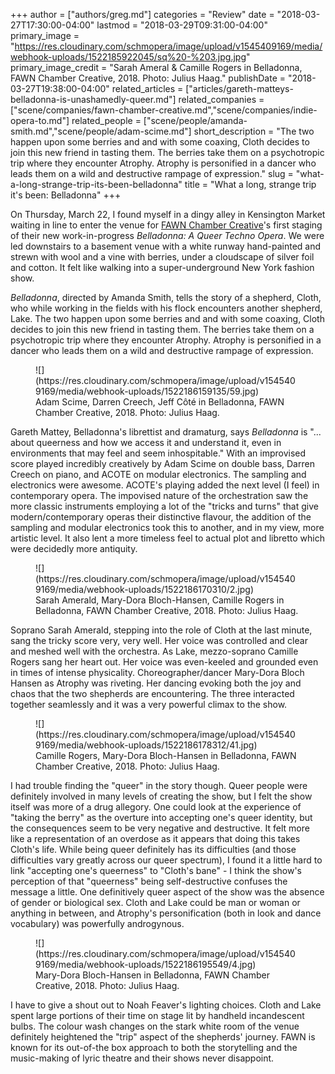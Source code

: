 +++
author = ["authors/greg.md"]
categories = "Review"
date = "2018-03-27T17:30:00-04:00"
lastmod = "2018-03-29T09:31:00-04:00"
primary_image = "https://res.cloudinary.com/schmopera/image/upload/v1545409169/media/webhook-uploads/1522185922045/sq%20-%203.jpg.jpg"
primary_image_credit = "Sarah Ameral & Camille Rogers in Belladonna, FAWN Chamber Creative, 2018. Photo: Julius Haag."
publishDate = "2018-03-27T19:38:00-04:00"
related_articles = ["articles/gareth-matteys-belladonna-is-unashamedly-queer.md"]
related_companies = ["scene/companies/fawn-chamber-creative.md","scene/companies/indie-opera-to.md"]
related_people = ["scene/people/amanda-smith.md","scene/people/adam-scime.md"]
short_description = "The two happen upon some berries and and with some coaxing, Cloth decides to join this new friend in tasting them. The berries take them on a psychotropic trip where they encounter Atrophy. Atrophy is personified in a dancer who leads them on a wild and destructive rampage of expression."
slug = "what-a-long-strange-trip-its-been-belladonna"
title = "What a long, strange trip it&#039;s been: Belladonna"
+++

On Thursday, March 22, I found myself in a dingy alley in Kensington Market waiting in line to enter the venue for [FAWN Chamber Creative](/scene/companies/fawn-chamber-creative/)'s first staging of their new work-in-progress *Belladonna: A Queer Techno Opera*. We were led downstairs to a basement venue with a white runway hand-painted and strewn with wool and a vine with berries, under a cloudscape of silver foil and cotton. It felt like walking into a super-underground New York fashion show. 

*Belladonna*, directed by Amanda Smith, tells the story of a shepherd, Cloth, who while working in the fields with his flock encounters another shepherd, Lake. The two happen upon some berries and and with some coaxing, Cloth decides to join this new friend in tasting them. The berries take them on a psychotropic trip where they encounter Atrophy. Atrophy is personified in a dancer who leads them on a wild and destructive rampage of expression.

<figure data-type="image">
![](https://res.cloudinary.com/schmopera/image/upload/v1545409169/media/webhook-uploads/1522186159135/59.jpg)
<figcaption>Adam Scime, Darren Creech, Jeff Côté in Belladonna, FAWN Chamber Creative, 2018. Photo: Julius Haag.</figcaption>
</figure>

Gareth Mattey, Belladonna's librettist and dramaturg, says *Belladonna* is "... about queerness and how we access it and understand it, even in environments that may feel and seem inhospitable." With an improvised score played incredibly creatively by Adam Scime on double bass, Darren Creech on piano, and ACOTE on modular electronics. The sampling and electronics were awesome. ACOTE's playing added the next level (I feel) in contemporary opera. The impovised nature of the orchestration saw the more classic instruments employing a lot of the "tricks and turns" that give modern/contemporary operas their distinctive flavour, the addition of the sampling and modular electronics took this to another, and in my view, more artistic level. It also lent a more timeless feel to actual plot and libretto which were decidedly more antiquity.

<figure data-type="image">
![](https://res.cloudinary.com/schmopera/image/upload/v1545409169/media/webhook-uploads/1522186170310/2.jpg)
<figcaption>Sarah Amerald, Mary-Dora Bloch-Hansen, Camille Rogers in Belladonna, FAWN Chamber Creative, 2018. Photo: Julius Haag.</figcaption>
</figure>

Soprano Sarah Amerald, stepping into the role of Cloth at the last minute, sang the tricky score very, very well. Her voice was controlled and clear and meshed well with the orchestra. As Lake, mezzo-soprano Camille Rogers sang her heart out. Her voice was even-keeled and grounded even in times of intense physicality. Choreographer/dancer Mary-Dora Bloch Hansen as Atrophy was riveting. Her dancing evoking both the joy and chaos that the two shepherds are encountering. The three interacted together seamlessly and it was a very powerful climax to the show.

<figure data-type="image">
![](https://res.cloudinary.com/schmopera/image/upload/v1545409169/media/webhook-uploads/1522186178312/41.jpg)
<figcaption>Camille Rogers, Mary-Dora Bloch-Hansen in Belladonna, FAWN Chamber Creative, 2018. Photo: Julius Haag.</figcaption>
</figure>

I had trouble finding the "queer" in the story though. Queer people were definitely involved in many levels of creating the show, but I felt the show itself was more of a drug allegory. One could look at the experience of "taking the berry" as the overture into accepting one's queer identity, but the consequences seem to be very negative and destructive. It felt more like a representation of an overdose as it appears that doing this takes Cloth's life. While being queer definitely has its difficulties (and those difficulties vary greatly across our queer spectrum), I found it a little hard to link "accepting one's queerness" to "Cloth's bane" - I think the show's perception of that "queerness" being self-destructive confuses the message a little. One definitively queer aspect of the show was the absence of gender or biological sex. Cloth and Lake could be man or woman or anything in between, and Atrophy's personification (both in look and dance vocabulary) was powerfully androgynous.

<figure data-type="image">
![](https://res.cloudinary.com/schmopera/image/upload/v1545409169/media/webhook-uploads/1522186195549/4.jpg)
<figcaption>Mary-Dora Bloch-Hansen in Belladonna, FAWN Chamber Creative, 2018. Photo: Julius Haag.</figcaption>
</figure>

I have to give a shout out to Noah Feaver's lighting choices. Cloth and Lake spent large portions of their time on stage lit by handheld incandescent bulbs. The colour wash changes on the stark white room of the venue definitely heightened the "trip" aspect of the shepherds' journey. FAWN is known for its out-of-the box approach to both the storytelling and the music-making of lyric theatre and their shows never disappoint. 
